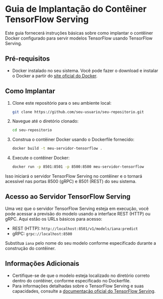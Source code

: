 # Guia de Implantação do Contêiner TensorFlow Serving

Este guia fornecerá instruções básicas sobre como implantar o contêiner Docker configurado para servir modelos TensorFlow usando TensorFlow Serving.

## Pré-requisitos

- Docker instalado no seu sistema. Você pode fazer o download e instalar o Docker a partir do [site oficial do Docker](https://www.docker.com/get-started).

## Como Implantar

1. Clone este repositório para o seu ambiente local:

   ```bash
   git clone https://github.com/seu-usuario/seu-repositorio.git
   ```

2. Navegue até o diretório clonado:

   ```bash
   cd seu-repositorio
   ```

3. Construa o contêiner Docker usando o Dockerfile fornecido:

   ```bash
   docker build -t meu-servidor-tensorflow .
   ```

4. Execute o contêiner Docker:

   ```bash
   docker run -p 8501:8501 -p 8500:8500 meu-servidor-tensorflow
   ```

Isso iniciará o servidor TensorFlow Serving no contêiner e o tornará acessível nas portas 8500 (gRPC) e 8501 (REST) do seu sistema.

## Acesso ao Servidor TensorFlow Serving

Uma vez que o servidor TensorFlow Serving esteja em execução, você pode acessar a previsão do modelo usando a interface REST (HTTP) ou gRPC. Aqui estão os URLs básicos para acesso:

- REST (HTTP): `http://localhost:8501/v1/models/iana:predict`
- gRPC: `grpc://localhost:8500`

Substitua `iana` pelo nome do seu modelo conforme especificado durante a construção do contêiner.

## Informações Adicionais

- Certifique-se de que o modelo esteja localizado no diretório correto dentro do contêiner, conforme especificado no Dockerfile.
- Para informações detalhadas sobre o TensorFlow Serving e suas capacidades, consulte a [documentação oficial do TensorFlow Serving](https://www.tensorflow.org/tfx/guide/serving).
